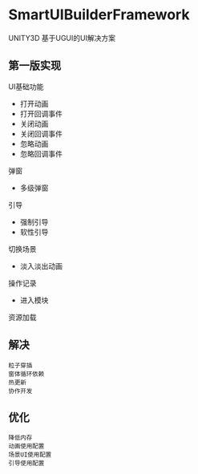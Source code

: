 # SmartUIBuilderFramework
UNITY3D 基于UGUI的UI解决方案

## 第一版实现 
UI基础功能
* 打开动画
* 打开回调事件
* 关闭动画
* 关闭回调事件
* 忽略动画
* 忽略回调事件

弹窗
* 多级弹窗
		
引导
* 强制引导
* 软性引导

切换场景
* 淡入淡出动画

操作记录
* 进入模块

资源加载
		
			
		

## 解决 
	粒子穿插
	窗体循环依赖
	热更新
	协作开发

## 优化
	降低内存
	动画使用配置
	场景UI使用配置
	引导使用配置
	